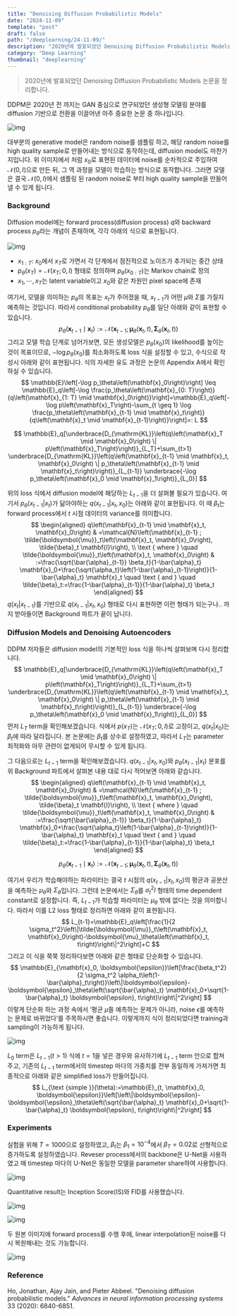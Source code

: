 ```yaml
---
title: "Denoising Diffusion Probabilistic Models"
date: "2024-11-09"
template: "post"
draft: false
path: "/deeplearning/24-11-09/"
description: "2020년에 발표되었던 Denoising Diffusion Probabilistic Models 논문을 정리합니다. DDPM은 2020년 전 까지는 GAN 중심으로 연구되었던 생성형 모델링 분야를 diffusion 기반으로 전환을 이끌어낸 아주 중요한 논문 중 하나입니다."
category: "Deep Learning"
thumbnail: "deeplearning"
---
```


> 2020년에 발표되었던 Denoising Diffusion Probabilistic Models 논문을 정리합니다.

DDPM은 2020년 전 까지는 GAN 중심으로 연구되었던 생성형 모델링 분야를 diffusion 기반으로 전환을 이끌어낸 아주 중요한 논문 중 하나입니다. 

![img](../img/24-11-09-1.png)

대부분의 generative model은 random noise를 샘플링 하고, 해당 random noise를 high quality sample로 만들어내는 방식으로 동작하는데, diffusion model도 마찬가지입니다. 위 이미지에서 처럼 $x_0$로 표현된 데이터에 noise를 순차적으로 주입하여 $\mathcal N(0, I)$으로 만든 뒤, 그 역 과정을 모델이 학습하는 방식으로 동작합니다. 그러면 모델은 결국 $\mathcal N(0, I)$에서 샘플링 된 random noise로 부터 high quality sample을 만들어낼 수 있게 됩니다.

### Background

Diffusion model에는 forward process(diffusion process) $q$와 backward process $p_\theta$라는 개념이 존재하며, 각각 아래의 식으로 표현됩니다. 

![img](../img/24-11-09-2.png)

- $x_{1:T}$: $x_0$에서 $x_T$로 가면서 각 단계에서 점진적으로 노이즈가 추가되는 중간 상태
- $p_\theta(x_{T}) = \mathcal N (x_T;0, I)$ 형태로 정의하며 $p_\theta(x_{0:T})$는 Markov chain로 정의
- $x_1, \cdots, x_T$는 latent variable이고 $x_0$와 같은 차원인 pixel space에 존재

여기서, 모델을 의미하는 $p_\theta$의 목표는 $x_t$가 주어졌을 때, $x_{t-1}$가 어떤  $\mu$와 $\Sigma$를 가질지 예측하는 것입니다. 따라서 conditional probability $p_\theta$를 일단 아래와 같이 표현할 수 있습니다.
$$
p_\theta\left(\mathbf{x}_{t-1} \mid \mathbf{x}_t\right):=\mathcal{N}\left(\mathbf{x}_{t-1} ; \boldsymbol{\mu}_\theta\left(\mathbf{x}_t, t\right), \mathbf{\Sigma}_\theta\left(\mathbf{x}_t, t\right)\right)
$$
그리고 모델 학습 단계로 넘어가보면, 모든 생성모델은 $p_\theta(x_0)$의 likelihood를 높이는 것이 목표이므로, $-\log p_\theta(x_0)$를 최소화하도록 loss 식을 설정할 수 있고, 수식으로 작성시 아래와 같이 표현됩니다. 식의 자세한 유도 과정은 논문의 Appendix A에서 확인하실 수 있습니다.
$$
\mathbb{E}\left[-\log p_\theta\left(\mathbf{x}_0\right)\right] \leq \mathbb{E}_q\left[-\log \frac{p_\theta\left(\mathbf{x}_{0: T}\right)}{q\left(\mathbf{x}_{1: T} \mid \mathbf{x}_0\right)}\right]=\mathbb{E}_q\left[-\log p\left(\mathbf{x}_T\right)-\sum_{t \geq 1} \log \frac{p_\theta\left(\mathbf{x}_{t-1} \mid \mathbf{x}_t\right)}{q\left(\mathbf{x}_t \mid \mathbf{x}_{t-1}\right)}\right]=: L
$$

$$
\mathbb{E}_q[\underbrace{D_{\mathrm{KL}}\left(q\left(\mathbf{x}_T \mid \mathbf{x}_0\right) \| p\left(\mathbf{x}_T\right)\right)}_{L_T}+\sum_{t>1} \underbrace{D_{\mathrm{KL}}\left(q\left(\mathbf{x}_{t-1} \mid \mathbf{x}_t, \mathbf{x}_0\right) \| p_\theta\left(\mathbf{x}_{t-1} \mid \mathbf{x}_t\right)\right)}_{L_{t-1}} \underbrace{-\log p_\theta\left(\mathbf{x}_0 \mid \mathbf{x}_1\right)}_{L_0}]
$$

위의 loss 식에서 diffusion model에 해당하는 $L_{t-1}$을 더 살펴볼 필요가 있습니다. 여기서 $p_\theta(x_{t-1}|x_t)$가 닮아야하는 $q(x_{t-1} | x_t, x_0)$는 아래와 같이 표현됩니다. 이 때 $\beta_t$는 forward process에서 $t$ 시점 데이터의 variance를 의미합니다.
$$
\begin{aligned}
q\left(\mathbf{x}_{t-1} \mid \mathbf{x}_t, \mathbf{x}_0\right) & =\mathcal{N}\left(\mathbf{x}_{t-1} ; \tilde{\boldsymbol{\mu}}_t\left(\mathbf{x}_t, \mathbf{x}_0\right), \tilde{\beta}_t \mathbf{I}\right), \\
\text { where } \quad \tilde{\boldsymbol{\mu}}_t\left(\mathbf{x}_t, \mathbf{x}_0\right) & :=\frac{\sqrt{\bar{\alpha}_{t-1}} \beta_t}{1-\bar{\alpha}_t} \mathbf{x}_0+\frac{\sqrt{\alpha_t}\left(1-\bar{\alpha}_{t-1}\right)}{1-\bar{\alpha}_t} \mathbf{x}_t \quad \text { and } \quad \tilde{\beta}_t:=\frac{1-\bar{\alpha}_{t-1}}{1-\bar{\alpha}_t} \beta_t
\end{aligned}
$$
$q(x_{t} | x_{t-1})$를 기반으로 $q(x_{t-1} | x_t, x_0)$ 형태로 다시 표현하면 이런 형태가 되는구나.. 까지 받아들이면 Background 파트가 끝이 납니다.

### Diffusion Models and Denoising Autoencoders

DDPM 저자들은 diffusion model의 기본적인 loss 식을 하나씩 살펴보며 다시 정리합니다.
$$
\mathbb{E}_q[\underbrace{D_{\mathrm{KL}}\left(q\left(\mathbf{x}_T \mid \mathbf{x}_0\right) \| p\left(\mathbf{x}_T\right)\right)}_{L_T}+\sum_{t>1} \underbrace{D_{\mathrm{KL}}\left(q\left(\mathbf{x}_{t-1} \mid \mathbf{x}_t, \mathbf{x}_0\right) \| p_\theta\left(\mathbf{x}_{t-1} \mid \mathbf{x}_t\right)\right)}_{L_{t-1}} \underbrace{-\log p_\theta\left(\mathbf{x}_0 \mid \mathbf{x}_1\right)}_{L_0}]
$$
먼저 $L_T$ term을 확인해보겠습니다. 식에서 $p(x_T)$는  $\mathcal N(x_T; 0, I)$로 고정이고, $q(x_t|x_0)$는 $\beta_t$에 따라 달라집니다. 본 논문에는 $\beta_t$를 상수로 설정하였고, 따라서 $L_T$는 parameter 최적화와 아무 관련이 없게되어 무시할 수 있게 됩니다. 

그 다음으로는 $L_{t-1}$ term을 확인해보겠습니다. $q(x_{t-1}|x_t, x_0)$와 $p_\theta(x_{t-1}|x_t)$ 분포를 위 Background 파트에서 살펴본 내용 대로 다시 적어보면 아래와 같습니다.
$$
\begin{aligned}
q\left(\mathbf{x}_{t-1} \mid \mathbf{x}_t, \mathbf{x}_0\right) & =\mathcal{N}\left(\mathbf{x}_{t-1} ; \tilde{\boldsymbol{\mu}}_t\left(\mathbf{x}_t, \mathbf{x}_0\right), \tilde{\beta}_t \mathbf{I}\right), \\
\text { where } \quad \tilde{\boldsymbol{\mu}}_t\left(\mathbf{x}_t, \mathbf{x}_0\right) & :=\frac{\sqrt{\bar{\alpha}_{t-1}} \beta_t}{1-\bar{\alpha}_t} \mathbf{x}_0+\frac{\sqrt{\alpha_t}\left(1-\bar{\alpha}_{t-1}\right)}{1-\bar{\alpha}_t} \mathbf{x}_t \quad \text { and } \quad \tilde{\beta}_t:=\frac{1-\bar{\alpha}_{t-1}}{1-\bar{\alpha}_t} \beta_t
\end{aligned}
$$

$$
p_\theta\left(\mathbf{x}_{t-1} \mid \mathbf{x}_t\right):=\mathcal{N}\left(\mathbf{x}_{t-1} ; \boldsymbol{\mu}_\theta\left(\mathbf{x}_t, t\right), \mathbf{\Sigma}_\theta\left(\mathbf{x}_t, t\right)\right)
$$

여기서 우리가 학습해야하는 파라미터는 결국 $t$ 시점의 $q(x_{t-1}|x_t, x_0)$의 평균과 공분산을 예측하는 $\mu_\theta$와  $\Sigma_\theta$입니다. 그런데 논문에서는 $\Sigma_\theta$를 $\sigma_t^2I$ 형태의 time dependent constant로 설정합니다. 즉, $L_{t-1}$가 학습할 파라미터는 $\mu_\theta$ 밖에 없다는 것을 의미합니다. 따라서 이를 L2 loss 형태로 정리하면 아래와 같이 표현됩니다.
$$
L_{t-1}=\mathbb{E}_q\left[\frac{1}{2 \sigma_t^2}\left\|\tilde{\boldsymbol{\mu}}_t\left(\mathbf{x}_t, \mathbf{x}_0\right)-\boldsymbol{\mu}_\theta\left(\mathbf{x}_t, t\right)\right\|^2\right]+C
$$
그리고 이 식을 쭉쭉 정리하다보면 아래와 같은 형태로 단순화할 수 있습니다. 
$$
\mathbb{E}_{\mathbf{x}_0, \boldsymbol{\epsilon}}\left[\frac{\beta_t^2}{2 \sigma_t^2 \alpha_t\left(1-\bar{\alpha}_t\right)}\left\|\boldsymbol{\epsilon}-\boldsymbol{\epsilon}_\theta\left(\sqrt{\bar{\alpha}_t} \mathbf{x}_0+\sqrt{1-\bar{\alpha}_t} \boldsymbol{\epsilon}, t\right)\right\|^2\right]
$$
이렇게 단순화 하는 과정 속에서 ‘평균 $\tilde\mu$을 예측하는 문제가 아니라, noise $\epsilon$를 예측하는 문제로 바뀌었다’를 주목하시면 좋습니다. 이렇게까지 식이 정리되었다면 training과 sampling이 가능하게 됩니다. 

![img](../img/24-11-09-3.png)

$L_0$ term은 $L_{t-1} (t>1)$ 식에 $t=1$을 넣은 경우와 유사하기에 $L_{t-1}$ term 안으로 합쳐주고, 기존의 $L_{t-1}$ term에서의 timestep 마다의 가중치를 전부 동일하게 가져가면 최종적으로 아래와 같은 simplified loss가 만들어집니다.
$$
L_{\text {simple }}(\theta):=\mathbb{E}_{t, \mathbf{x}_0, \boldsymbol{\epsilon}}\left[\left\|\boldsymbol{\epsilon}-\boldsymbol{\epsilon}_\theta\left(\sqrt{\bar{\alpha}_t} \mathbf{x}_0+\sqrt{1-\bar{\alpha}_t} \boldsymbol{\epsilon}, t\right)\right\|^2\right]
$$

### Experiments

실험을 위해 $T=1000$으로 설정하였고,  $\beta_t$는 $\beta_1=10^{-4}$에서 $\beta_T=0.02$로 선형적으로 증가하도록 설정하였습니다. Reveser process에서의 backbone은 U-Net을 사용하였고 매 timestep 마다의 U-Net은 동일한 모델을 parameter share하여 사용합니다. 

![img](../img/24-11-09-4.png)

Quantitative result는 Inception Score(IS)와 FID를 사용했습니다. 

![img](../img/24-11-09-5.png)

![img](../img/24-11-09-6.png)

두 원본 이미지에 forward process를 수행 후에, linear interpolation된 noise를 다시 복원해내는 것도 가능합니다. 

![img](../img/24-11-09-7.png)

### Reference

Ho, Jonathan, Ajay Jain, and Pieter Abbeel. "Denoising diffusion probabilistic models." *Advances in neural information processing systems* 33 (2020): 6840-6851.
